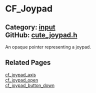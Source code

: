 [//]: # (This file is automatically generated by Cute Framework's docs parser.)
[//]: # (Do not edit this file by hand!)
[//]: # (See: https://github.com/RandyGaul/cute_framework/blob/master/samples/docs_parser.cpp)
[](../header.md ':include')

# CF_Joypad

Category: [input](/api_reference?id=input)  
GitHub: [cute_joypad.h](https://github.com/RandyGaul/cute_framework/blob/master/include/cute_joypad.h)  
---

An opaque pointer representing a joypad.

## Related Pages

[cf_joypad_axis](/input/cf_joypad_axis.md)  
[cf_joypad_open](/input/cf_joypad_open.md)  
[cf_joypad_button_down](/input/cf_joypad_button_down.md)  
